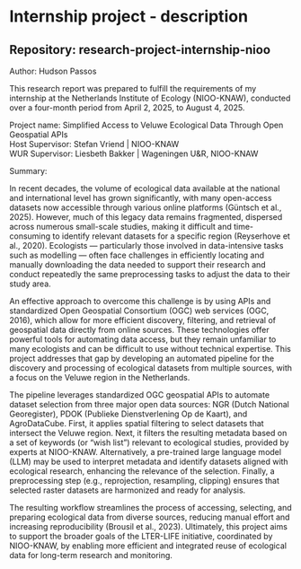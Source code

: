 # Internship project - description
## Repository: research-project-internship-nioo
Author: Hudson Passos

This research report was prepared to fulfill the requirements of my internship at the Netherlands Institute of Ecology (NIOO-KNAW), conducted over a four-month period from April 2, 2025, to August 4, 2025.

Project name: Simplified Access to Veluwe Ecological Data Through Open Geospatial APIs  
Host Supervisor: Stefan Vriend | NIOO-KNAW  
WUR Supervisor: Liesbeth Bakker | Wageningen U&R, NIOO-KNAW  
  
Summary:  
  
In recent decades, the volume of ecological data available at the national and international level has grown significantly, with many open-access datasets now accessible through various online platforms (Güntsch et al., 2025). However, much of this legacy data remains fragmented, dispersed across numerous small-scale studies, making it difficult and time-consuming to identify relevant datasets for a specific region (Reyserhove et al., 2020). Ecologists — particularly those involved in data-intensive tasks such as modelling — often face challenges in efficiently locating and manually downloading the data needed to support their research and conduct repeatedly the same preprocessing tasks to adjust the data to their study area.  
  
An effective approach to overcome this challenge is by using APIs and standardized Open Geospatial Consortium (OGC) web services (OGC, 2016), which allow for more efficient discovery, filtering, and retrieval of geospatial data directly from online sources. These technologies offer powerful tools for automating data access, but they remain unfamiliar to many ecologists and can be difficult to use without technical expertise. This project addresses that gap by developing an automated pipeline for the discovery and processing of ecological datasets from multiple sources, with a focus on the Veluwe region in the Netherlands.  
  
The pipeline leverages standardized OGC geospatial APIs to automate dataset selection from three major open data sources: NGR (Dutch National Georegister), PDOK (Publieke Dienstverlening Op de Kaart), and AgroDataCube. First, it applies spatial filtering to select datasets that intersect the Veluwe region. Next, it filters the resulting metadata based on a set of keywords (or “wish list”) relevant to ecological studies, provided by experts at NIOO-KNAW. Alternatively, a pre-trained large language model (LLM) may be used to interpret metadata and identify datasets aligned with ecological research, enhancing the relevance of the selection. Finally, a preprocessing step (e.g., reprojection, resampling, clipping) ensures that selected raster datasets are harmonized and ready for analysis.  
  
The resulting workflow streamlines the process of accessing, selecting, and preparing ecological data from diverse sources, reducing manual effort and increasing reproducibility (Brousil et al., 2023). Ultimately, this project aims to support the broader goals of the LTER-LIFE initiative, coordinated by NIOO-KNAW, by enabling more efficient and integrated reuse of ecological data for long-term research and monitoring. 


